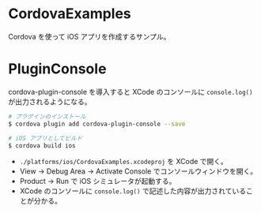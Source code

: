 # CordovaExamples

Cordova を使って iOS アプリを作成するサンプル。

# PluginConsole

cordova-plugin-console を導入すると XCode のコンソールに `console.log()` が出力されるようになる。

```sh
# プラグインのインストール
$ cordova plugin add cordova-plugin-console --save

# iOS アプリとしてビルド
$ cordova build ios
```

- `./platforms/ios/CordovaExamples.xcodeproj` を XCode で開く。
- View → Debug Area → Activate Console でコンソールウィンドウを開く。
- Product → Run で iOS シミュレータが起動する。
- XCode のコンソールに `console.log()` で記述した内容が出力されていることが分かる。

